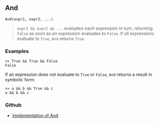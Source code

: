 ## And

```
And(expr1, expr2, ...) 
```

> `expr1 && expr2 && ...` evaluates each expression in turn, returning `False` as soon as an expression evaluates to `False`. If all expressions evaluate to `True`, `And` returns `True`.
 
### Examples

```
>> True && True && False
False
```

If an expression does not evaluate to `True` or `False`, `And` returns a result in symbolic form:

```
>> a && b && True && c
a && b && c
```

### Github

* [Implementation of And](https://github.com/axkr/symja_android_library/blob/master/symja_android_library/matheclipse-core/src/main/java/org/matheclipse/core/builtin/BooleanFunctions.java#L596) 
